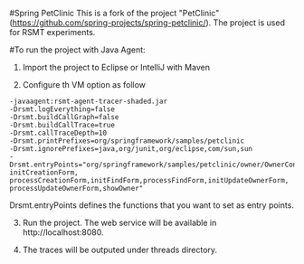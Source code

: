 #Spring PetClinic
This is a fork of the project "PetClinic" (https://github.com/spring-projects/spring-petclinic/). The project is used for RSMT experiments.

#To run the project with Java Agent:

1) Import the project to Eclipse or IntelliJ with Maven

2) Configure th VM option as follow
```
-javaagent:rsmt-agent-tracer-shaded.jar
-Drsmt.logEverything=false
-Drsmt.buildCallGraph=false
-Drsmt.buildCallTrace=true
-Drsmt.callTraceDepth=10
-Drsmt.printPrefixes=org/springframework/samples/petclinic
-Drsmt.ignorePrefixes=java,org/junit,org/eclipse,com/sun,sun
-Drsmt.entryPoints="org/springframework/samples/petclinic/owner/OwnerController initCreationForm,
processCreationForm,initFindForm,processFindForm,initUpdateOwnerForm,
processUpdateOwnerForm,showOwner"
```

Drsmt.entryPoints defines the functions that you want to set as entry points. 

3) Run the project. The web service will be available in http://localhost:8080.

4) The traces will be outputed under threads directory.
